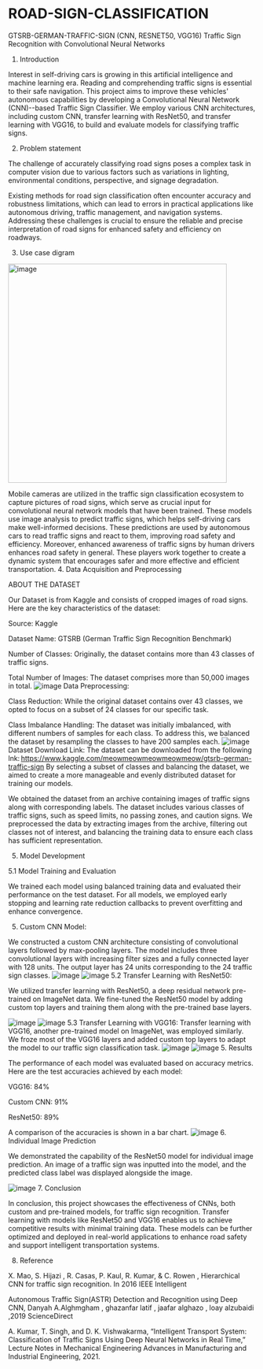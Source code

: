 # ROAD-SIGN-CLASSIFICATION
GTSRB-GERMAN-TRAFFIC-SIGN (CNN, RESNET50, VGG16)
Traffic Sign Recognition with Convolutional Neural Networks 

 

1. Introduction 

Interest in self-driving cars is growing in this artificial intelligence and machine learning era. Reading and comprehending traffic signs is essential to their safe navigation. This project aims to improve these vehicles' autonomous capabilities by developing a Convolutional Neural Network (CNN)--based Traffic Sign Classifier. We employ various CNN architectures, including custom CNN, transfer learning with ResNet50, and transfer learning with VGG16, to build and evaluate models for classifying traffic signs. 

 
2. Problem statement 

The challenge of accurately classifying road signs poses a complex task in computer vision due to various factors such as variations in lighting, environmental conditions, perspective, and signage degradation.  

Existing methods for road sign classification often encounter accuracy and robustness limitations, which can lead to errors in practical applications like autonomous driving, traffic management, and navigation systems. Addressing these challenges is crucial to ensure the reliable and precise interpretation of road signs for enhanced safety and efficiency on roadways. 

3. Use case digram
<img width="445" alt="image" src="https://github.com/KSithole9/ROAD-SIGN-CLASSIFICATION/assets/152675019/78323397-466d-48ee-98d4-caf227a34b38">

Mobile cameras are utilized in the traffic sign classification ecosystem to capture pictures of road signs, which serve as crucial input for convolutional neural network models that have been trained. These models use image analysis to predict traffic signs, which helps self-driving cars make well-informed decisions. These predictions are used by autonomous cars to read traffic signs and react to them, improving road safety and efficiency. Moreover, enhanced awareness of traffic signs by human drivers enhances road safety in general. These players work together to create a dynamic system that encourages safer and more effective and efficient transportation. 
4. Data Acquisition and Preprocessing 

ABOUT THE DATASET 

Our Dataset is from Kaggle and consists of cropped images of road signs. Here are the key characteristics of the dataset: 

Source: Kaggle 

Dataset Name: GTSRB (German Traffic Sign Recognition Benchmark) 

Number of Classes: Originally, the dataset contains more than 43 classes of traffic signs. 

Total Number of Images: The dataset comprises more than 50,000 images in total. 
![image](https://github.com/KSithole9/ROAD-SIGN-CLASSIFICATION/assets/152675019/d5758029-b642-4aa6-bb66-2e8b6f2ac849)
Data Preprocessing: 

Class Reduction: While the original dataset contains over 43 classes, we opted to focus on a subset of 24 classes for our specific task. 

Class Imbalance Handling: The dataset was initially imbalanced, with different numbers of samples for each class. To address this, we balanced the dataset by resampling the classes to have 200 samples each. 
![image](https://github.com/KSithole9/ROAD-SIGN-CLASSIFICATION/assets/152675019/f6bc9118-19c2-4769-8144-f1f744dee801)
Dataset Download Link: The dataset can be downloaded from the following lnk: https://www.kaggle.com/meowmeowmeowmeowmeow/gtsrb-german-traffic-sign 
By selecting a subset of classes and balancing the dataset, we aimed to create a more manageable and evenly distributed dataset for training our models. 

We obtained the dataset from an archive containing images of traffic signs along with corresponding labels. The dataset includes various classes of traffic signs, such as speed limits, no passing zones, and caution signs. We preprocessed the data by extracting images from the archive, filtering out classes not of interest, and balancing the training data to ensure each class has sufficient representation. 

5. Model Development 

5.1 Model Training and Evaluation 

We trained each model using balanced training data and evaluated their performance on the test dataset. For all models, we employed early stopping and learning rate reduction callbacks to prevent overfitting and enhance convergence. 

5. Custom CNN Model: 

We constructed a custom CNN architecture consisting of convolutional layers followed by max-pooling layers. The model includes three convolutional layers with increasing filter sizes and a fully connected layer with 128 units. The output layer has 24 units corresponding to the 24 traffic sign classes. 
![image](https://github.com/KSithole9/ROAD-SIGN-CLASSIFICATION/assets/152675019/0b218e52-74e9-4733-ab91-a7e498e2ef0c)
![image](https://github.com/KSithole9/ROAD-SIGN-CLASSIFICATION/assets/152675019/369976e0-9fc6-4fc9-89e2-beedfe587e3d)
5.2 Transfer Learning with ResNet50: 

We utilized transfer learning with ResNet50, a deep residual network pre-trained on ImageNet data. We fine-tuned the ResNet50 model by adding custom top layers and training them along with the pre-trained base layers. 

![image](https://github.com/KSithole9/ROAD-SIGN-CLASSIFICATION/assets/152675019/a8a680ec-b393-4986-b130-54db2d0740fd)
![image](https://github.com/KSithole9/ROAD-SIGN-CLASSIFICATION/assets/152675019/abb3c2be-8a6c-4d86-99d3-f5c45f788757)
5.3 Transfer Learning with VGG16: 
Transfer learning with VGG16, another pre-trained model on ImageNet, was employed similarly. We froze most of the VGG16 layers and added custom top layers to adapt the model to our traffic sign classification task. 
![image](https://github.com/KSithole9/ROAD-SIGN-CLASSIFICATION/assets/152675019/174a3a27-9062-4aa8-beab-9e0b550ebdbf)
![image](https://github.com/KSithole9/ROAD-SIGN-CLASSIFICATION/assets/152675019/f828710c-0dd3-426b-9625-f20478479152)
5. Results 

 

The performance of each model was evaluated based on accuracy metrics. Here are the test accuracies achieved by each model: 

VGG16: 84% 

Custom CNN: 91% 

ResNet50: 89% 

A comparison of the accuracies is shown in a bar chart. 
![image](https://github.com/KSithole9/ROAD-SIGN-CLASSIFICATION/assets/152675019/bb7d7aa5-c15a-4dff-9109-b81ce7f7df2e)
6. Individual Image Prediction 

We demonstrated the capability of the ResNet50 model for individual image prediction. An image of a traffic sign was inputted into the model, and the predicted class label was displayed alongside the image. 

![image](https://github.com/KSithole9/ROAD-SIGN-CLASSIFICATION/assets/152675019/c471fda0-7cb2-4a4c-b7f8-72e353d69217)
7. Conclusion 

In conclusion, this project showcases the effectiveness of CNNs, both custom and pre-trained models, for traffic sign recognition. Transfer learning with models like ResNet50 and VGG16 enables us to achieve competitive results with minimal training data. These models can be further optimized and deployed in real-world applications to enhance road safety and support intelligent transportation systems. 

 

8. Reference 

 

X. Mao, S. Hijazi , R. Casas, P. Kaul, R. Kumar, & C. Rowen , Hierarchical CNN for traffic sign recognition. In 2016 IEEE Intelligent 

Autonomous Traffic Sign(ASTR) Detection and Recognition using Deep CNN, Danyah A.Alghmgham , ghazanfar latif , jaafar alghazo , loay alzubaidi ,2019 ScienceDirect 

 A. Kumar, T. Singh, and D. K. Vishwakarma, “Intelligent Transport System: Classification of Traffic Signs Using Deep Neural Networks in Real Time,” Lecture Notes in Mechanical Engineering Advances in Manufacturing and Industrial Engineering, 2021. 

 
